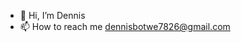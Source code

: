 - 👋 Hi, I’m Dennis 
- 📫 How to reach me dennisbotwe7826@gmail.com

<!---
DennisxB/DennisxB is a ✨ special ✨ repository because its `README.md` (this file) appears on your GitHub profile.
You can click the Preview link to take a look at your changes.
--->
